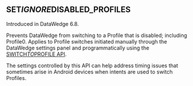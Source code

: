 <h2 id="set_ignore_disabled_profiles">SET<em>IGNORE</em>DISABLED_PROFILES</h2>
<p>Introduced in DataWedge 6.8. </p>
<p>Prevents DataWedge from switching to a Profile that is disabled; including Profile0. Applies to Profile switches initiated manually through the DataWedge settings panel and programmatically using the <a href="../switchtoprofile">SWITCH<em>TO</em>PROFILE API</a>. </p>
<p>The settings controlled by this API can help address timing issues that sometimes arise in Android devices when intents are used to switch Profiles. </p>
<!-- 
For example, if an application sends a "SWITCH_TO_PROFILE" intent early in an app's activity life cycle but DataWedge detects the activity change later and cause another Profile switch which could load a different Profile to what application already switched. 

Enabling this setting and disabling the Profile which would load when the application comes to foreground in regular Profile switch, would help to avoid such situations. Alternative solutions to alleviate such timing issues are one of the following: 1. Check if the activity is in the foreground prior to switching Profiles, 2. Register for notifications to determine whether the appropriate Profile switch took place.


This API prevents that switch and continues to use the current Profile.
-->
<h3 id="functionprototype">Function Prototype</h3>
<pre><code>Intent i = new Intent();
i.setAction("com.symbol.datawedge.api.ACTION");
i.putExtra("com.symbol.datawedge.api.SET_IGNORE_DISABLED_PROFILES", "true");
</code></pre>
<h3 id="parameters">Parameters</h3>
<p><strong>ACTION</strong> [String]: "com.symbol.datawedge.api.ACTION"</p>
<p><strong>EXTRA<em>DATA</strong> [String]: "com.symbol.datawedge.api.SET</em>IGNORE<em>DISABLED</em>PROFILES"</p>
<p><strong>POSSIBLE VALUES</strong>: [String]: ["true" , "false" ]</p>
<h3 id="returnvalues">Return Values</h3>
<p>Returns a String of the name of the active DataWedge Profile</p>
<p><strong>EXTRA NAME</strong>: "com.symbol.datawedge.api.SET<em>IGNORE</em>DISABLED_PROFILES" </p>
<p><strong>EXTRA TYPE</strong> [String]: [ ]</p>
<p>Error and debug messages are logged to the Android logging system, which can be viewed and filtered by the logcat command. Use logcat from an ADB shell to view the log messages:</p>
<pre><code>:::term
$ adb logcat -s DWAPI
</code></pre>
<p>Error messages are logged for invalid actions and parameters.</p>
<h2 id="examplecode">Example Code</h2>
<pre><code>//Sample code for sending the intent to SET the setting
    Intent i = new Intent();
    i.setAction("com.symbol.datawedge.api.ACTION");
    i.putExtra("com.symbol.datawedge.api.SET_IGNORE_DISABLED_PROFILES","true");

// request and identify the result code
    i.putExtra("SEND_RESULT","true");
    i.putExtra("COMMAND_IDENTIFIER","123456789");//user specified unique id

    this.sendBroadcast(i);

// Register/unregister broadcast receiver and filter results

    void registerReceivers() {
            IntentFilter filter = new IntentFilter();
            filter.addAction("com.symbol.datawedge.api.RESULT_ACTION");
            filter.addCategory("android.intent.category.DEFAULT");
            registerReceiver(mybroadcastReceiver, filter);
    }

    void unRegisterReceivers(){
            unregisterReceiver(mybroadcastReceiver);
    }
        //receiving the results
            BroadcastReceiver mybroadcastReceiver = new BroadcastReceiver() {
                @Override
                public void onReceive(Context context, Intent intent) {
                    String command = intent.getStringExtra("COMMAND");
                    String commandIdentifier = intent.getStringExtra("COMMAND_IDENTIFIER");
                    String result = intent.getStringExtra("RESULT");

        Bundle bundle;
        String resultInfo = "";
        if(intent.hasExtra("RESULT_INFO")){
            bundle = intent.getBundleExtra("RESULT_INFO");
            Set&lt;String&gt; keys = bundle.keySet();
            for (String key: keys) {
                Object object = bundle.get(key);
                if(object instanceof String){
                    resultInfo += key + ": "+object+ "\n";
                }
                else if(object instanceof String[]){
                    String[] codes = (String[])object;
                    for(String code : codes){
                        resultInfo += key + ": "+code+ "\n";
                    }
                }
            }
        }

        String text = "Command: "+command+"\n" +
            "Result: " +result+"\n" +
            "Result Info: " +resultInfo + "\n" +
            "CID:"+commandIdentifier;

           Log.d(TAG,text);

    }
};
</code></pre>
<hr />
<p><strong>SEE ALSO</strong>:</p>
<p><a href="https://www.zebra.com/us/en/support-downloads.html">Zebra Support Central</a> | Integrator Guides, Product Manuals, Software Downloads and Support</p>
<p><a href="https://developer.zebra.com/welcome">LaunchPad</a> | Zebra Developer Community</p>
<p><a href="https://developer.android.com/reference/android/content/Intent.html">Intent</a> | Android Developers</p>
<p><a href="http://developer.android.com/guide/components/intents-filters.html">Intents and Intent Filters</a> | Android Developers</p>
<p><a href="http://www.vogella.com/tutorials/AndroidIntent/article.html">Android Intents</a> | Tutorial</p>